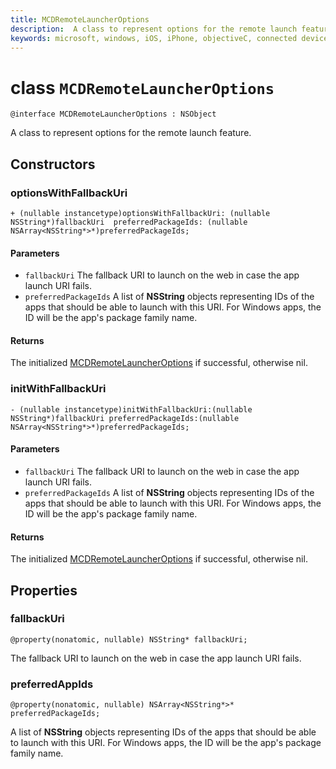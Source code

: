 ```yaml
---
title: MCDRemoteLauncherOptions
description:  A class to represent options for the remote launch feature.
keywords: microsoft, windows, iOS, iPhone, objectiveC, connected devices, Project Rome
---
```


# class `MCDRemoteLauncherOptions` 

```
@interface MCDRemoteLauncherOptions : NSObject
```  

A class to represent options for the remote launch feature.

## Constructors

### optionsWithFallbackUri
`+ (nullable instancetype)optionsWithFallbackUri: (nullable NSString*)fallbackUri  preferredPackageIds: (nullable NSArray<NSString*>*)preferredPackageIds;`

#### Parameters
* `fallbackUri` The fallback URI to launch on the web in case the app launch URI fails.
* `preferredPackageIds` A list of **NSString** objects representing IDs of the apps that should be able to launch with this URI. For Windows apps, the ID will be the app's package family name.

#### Returns
The initialized [MCDRemoteLauncherOptions](MCDRemoteLauncherOptions.md) if successful, otherwise nil.

### initWithFallbackUri
`- (nullable instancetype)initWithFallbackUri:(nullable NSString*)fallbackUri preferredPackageIds:(nullable NSArray<NSString*>*)preferredPackageIds;`

#### Parameters
* `fallbackUri` The fallback URI to launch on the web in case the app launch URI fails.
* `preferredPackageIds` A list of **NSString** objects representing IDs of the apps that should be able to launch with this URI. For Windows apps, the ID will be the app's package family name.

#### Returns
The initialized [MCDRemoteLauncherOptions](MCDRemoteLauncherOptions.md) if successful, otherwise nil.

## Properties

### fallbackUri
`@property(nonatomic, nullable) NSString* fallbackUri;`

The fallback URI to launch on the web in case the app launch URI fails.

### preferredAppIds
`@property(nonatomic, nullable) NSArray<NSString*>* preferredPackageIds;`

A list of **NSString** objects representing IDs of the apps that should be able to launch with this URI. For Windows apps, the ID will be the app's package family name.